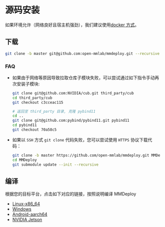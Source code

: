 # 源码安装

如果环境允许（网络良好且宿主机强劲），我们建议使用[docker 方式](build_from_docker.md)。

## 下载

```bash
git clone -b master git@github.com:open-mmlab/mmdeploy.git --recursive
```

### FAQ
- 如果由于网络等原因导致拉取仓库子模块失败，可以尝试通过如下指令手动再次安装子模块:

    ```bash
    git clone git@github.com:NVIDIA/cub.git third_party/cub
    cd third_party/cub
    git checkout c3cceac115

    # 返回至 third_party 目录, 克隆 pybind11
    cd ..
    git clone git@github.com:pybind/pybind11.git pybind11
    cd pybind11
    git checkout 70a58c5
    ```

- 如果以 `SSH` 方式 `git clone` 代码失败，您可以尝试使用 `HTTPS` 协议下载代码：

  ```bash
  git clone -b master https://github.com/open-mmlab/mmdeploy.git MMDeploy
  cd MMDeploy
  git submodule update --init --recursive


## 编译

根据您的目标平台，点击如下对应的链接，按照说明编译 MMDeploy
- [Linux-x86_64](linux-x86_64.md)
- [Windows](windows.md)
- [Android-aarch64](android.md)
- [NVIDIA Jetson](https://mmdeploy.readthedocs.io/en/latest/tutorials/how_to_install_mmdeploy_on_jetsons.html)
